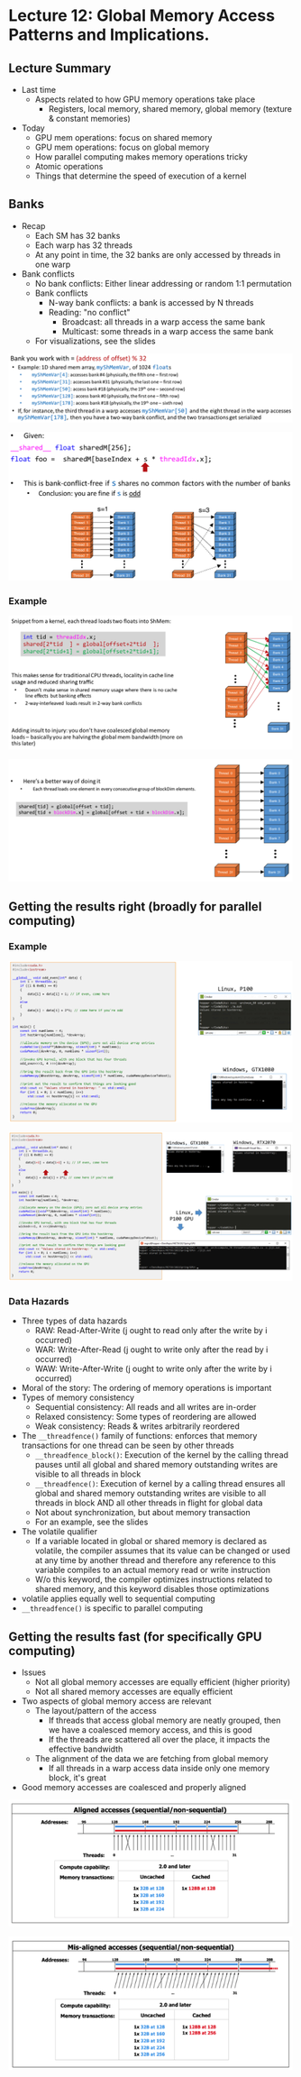 # Lecture 12: Global Memory Access Patterns and Implications.

## Lecture Summary

* Last time
  * Aspects related to how GPU memory operations take place
    * Registers, local memory, shared memory, global memory \(texture & constant memories\)
* Today
  * GPU mem operations: focus on shared memory
  * GPU mem operations: focus on global memory
  * How parallel computing makes memory operations tricky
  * Atomic operations
  * Things that determine the speed of execution of a kernel

## Banks

* Recap
  * Each SM has 32 banks
  * Each warp has 32 threads
  * At any point in time, the 32 banks are only accessed by threads in one warp
* Bank conflicts
  * No bank conflicts: Either linear addressing or random 1:1 permutation
  * Bank conflicts
    * N-way bank conflicts: a bank is accessed by N threads
    * Reading: "no conflict"
      * Broadcast: all threads in a warp access the same bank
      * Multicast: some threads in a warp access the same bank
  * For visualizations, see the slides

![An example of bank conflicts](../../.gitbook/assets/screen-shot-2021-02-27-at-12.34.20-pm.png)

![Linear addressing](../../.gitbook/assets/screen-shot-2021-02-27-at-12.37.49-pm.png)

### Example

![](../../.gitbook/assets/screen-shot-2021-02-27-at-12.43.13-pm.png)

![](../../.gitbook/assets/screen-shot-2021-02-27-at-12.43.26-pm.png)

## Getting the results right \(broadly for parallel computing\)

### Example

![We are all good](../../.gitbook/assets/screen-shot-2021-02-27-at-12.48.01-pm.png)

![All hell break loose](../../.gitbook/assets/screen-shot-2021-02-27-at-12.48.18-pm.png)

### Data Hazards

* Three types of data hazards
  * RAW: Read-After-Write \(j ought to read only after the write by i occurred\)
  * WAR: Write-After-Read \(j ought to write only after the read by i occurred\)
  * WAW: Write-After-Write \(j ought to write only after the write by i occurred\)
* Moral of the story: The ordering of memory operations is important
* Types of memory consistency
  * Sequential consistency: All reads and all writes are in-order
  * Relaxed consistency: Some types of reordering are allowed
  * Weak consistency: Reads & writes arbitrarily reordered
* The `__threadfence()` family of functions: enforces that memory transactions for one thread can be seen by other threads
  * `__threadfence_block()`: Execution of the kernel by the calling thread pauses until all global and shared memory outstanding writes are visible to all threads in block
  * `__threadfence()`: Execution of kernel by a calling thread ensures all global and shared memory outstanding writes are visible to all threads in block AND all other threads in flight for global data
  * Not about synchronization, but about memory transaction
  * For an example, see the slides
* The volatile qualifier
  * If a variable located in global or shared memory is declared as volatile, the compiler assumes that its value can be changed or used at any time by another thread and therefore any reference to this variable compiles to an actual memory read or write instruction
  * W/o this keyword, the compiler optimizes instructions related to shared memory, and this keyword disables those optimizations
* volatile applies equally well to sequential computing
* `__threadfence()` is specific to parallel computing

## Getting the results fast \(for specifically GPU computing\)

* Issues
  * Not all global memory accesses are equally efficient \(higher priority\)
  * Not all shared memory accesses are equally efficient
* Two aspects of global memory access are relevant
  * The layout/pattern of the access
    * If threads that access global memory are neatly grouped, then we have a coalesced memory access, and this is good
    * If the threads are scattered all over the place, it impacts the effective bandwidth
  * The alignment of the data we are fetching from global memory
    * If all threads in a warp access data inside only one memory block, it's great
* Good memory accesses are coalesced and properly aligned

![Coalesced and aligned](../../.gitbook/assets/screen-shot-2021-02-27-at-1.32.07-pm.png)

![Coalesced but not aligned](../../.gitbook/assets/screen-shot-2021-02-27-at-1.32.20-pm.png)

